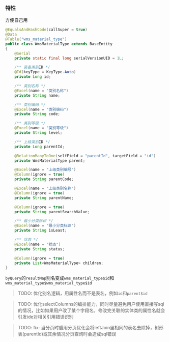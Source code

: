 ### 特性
方便自己用
```java
@EqualsAndHashCode(callSuper = true)
@Data
@Table("wms_material_type")
public class WmsMaterialType extends BaseEntity
{
    @Serial
    private static final long serialVersionUID = 1L;

    /** 装备类别ID */
    @Id(keyType = KeyType.Auto)
    private Long id;

    /** 类别名称 */
    @Excel(name = "类别名称")
    private String name;

    /** 类别编码 */
    @Excel(name = "类别编码")
    private String code;

    /** 类别等级 */
    @Excel(name = "类别等级")
    private String level;

    /** 上级类别ID */
    private Long parentId;

    @RelationManyToOne(selfField = "parentId", targetField = "id")
    private WmsMaterialType parent;

    @Excel(name = "上级类别编号")
    @Column(ignore = true)
    private String parentCode;

    @Excel(name = "上级类别名称")
    @Column(ignore = true)
    private String parentName;

    @Column(ignore = true)
    private String parentSearchValue;

    /** 最小分类标识 */
    @Excel(name = "最小分类标识")
    private String isLeast;

    /** 状态 */
    @Excel(name = "状态")
    private String status;

    @Column(ignore = true)
    private List<WmsMaterialType> children;
}
```
`byQuery`的`resultMap`别名变成`wms_material_type$id`和`wms_material_type$wms_material_type$id`
> TODO: 优化别名逻辑，用属性名而不是表名，例如`id`和`parent$id`


> TODO: 优化selectColumns的编排能力，同时尽量避免用户使用直接写sql的情况，比如如果用户改了某个字段名，修改完关联的实体类的属性名就会引发ide对相关引用错误识别


> TODO: fix: 当分页时启用分页优化会将leftJoin里相同的表名去除掉，树形表(parentId)或其余情况分页查询时会造成sql错误
